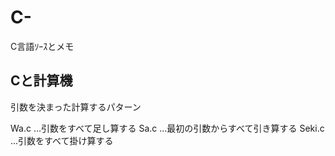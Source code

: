 # C-
C言語ｿｰｽとメモ

 ## Cと計算機
 引数を決まった計算するパターン
 
 Wa.c ...引数をすべて足し算する
 Sa.c ...最初の引数からすべて引き算する
 Seki.c ...引数をすべて掛け算する

